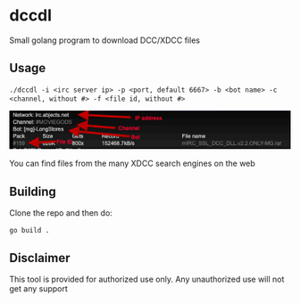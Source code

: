 # dccdl
 Small golang program to download DCC/XDCC files

## Usage
```shell
./dccdl -i <irc server ip> -p <port, default 6667> -b <bot name> -c <channel, without #> -f <file id, without #>
```
![Example file](example.png)

You can find files from the many XDCC search engines on the web

## Building
Clone the repo and then do:
```shell
go build .
```

## Disclaimer
This tool is provided for authorized use only. Any unauthorized use will not get any support